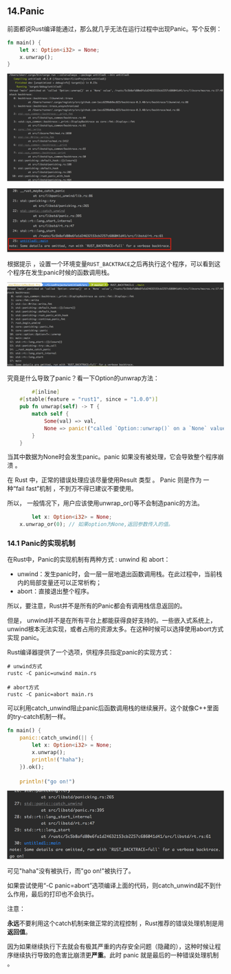## 14.Panic

 前面都说Rust编译能通过，那么就几乎无法在运行过程中出现Panic。写个反例：

```rust
fn main() {
    let x: Option<i32> = None;
    x.unwrap();
}
```

![image-20191226112309529](assets/image-20191226112309529.png)

![image-20191226112429165](assets/image-20191226112429165.png)

根据提示 ，设置一个环境变量`RUST_BACKTRACE`之后再执行这个程序，可以看到这个程序在发生panic时候的函数调用栈。

![image-20191226125320171](assets/image-20191226125320171.png)

究竟是什么导致了panic？看一下Option的unwrap方法：

```rust
		#[inline]
    #[stable(feature = "rust1", since = "1.0.0")]
    pub fn unwrap(self) -> T {
        match self {
            Some(val) => val,
            None => panic!("called `Option::unwrap()` on a `None` value"),
        }
    }
```

当其中数据为None时会发生panic。panic 如果没有被处理，它会导致整个程序崩溃 。

在 Rust 中，正常的错误处理应该尽量使用Result 类型 。 Panic 则是作为 一 种“fail fast”机制 ，不到万不得已建议不要使用。

所以， 一般情况下，用户应该使用unwrap_or()等不会制造panic的方法。

```rust
		let x: Option<i32> = None;
    x.unwrap_or(0); // 如果option为None,返回参数传入的值。
```

### 14.1 Panic的实现机制

在Rust中，Panic的实现机制有两种方式 : unwind 和 abort：

- unwind：发生panic时，会一层一层地退出函数调用栈。在此过程中，当前栈内的局部变量还可以正常析构；
- abort：直接退出整个程序。

所以，要注意，Rust并不是所有的Panic都会有调用栈信息返回的。

但是， unwind并不是在所有平台上都能获得良好支持的。一些嵌入式系统上， unwind根本无法实现，或者占用的资源太多。在这种时候可以选择使用abort方式实现 panic。

Rust编译器提供了一个选项，供程序员指定panic的实现方式：

```shell
# unwind方式
rustc -C panic=unwind main.rs

# abort方式
rustc -C panic=abort main.rs
```

可以利用catch_unwind阻止panic后函数调用栈的继续展开。这个就像C++里面的try-catch机制一样。

```rust
fn main() {
    panic::catch_unwind(|| {
        let x: Option<i32> = None;
        x.unwrap();
        println!("haha");
    }).ok();

    println!("go on!")
```

![image-20191226131018613](assets/image-20191226131018613.png)

可见"haha"没有被执行，而"go on!"被执行了。

如果尝试使用“-C panic=abort”选项编译上面的代码，则catch_unwind起不到什么作用，最后的打印也不会执行。

注意：

**永远**不要利用这个catch机制来做正常的流程控制 ，Rust推荐的错误处理机制是用**返回值**。

因为如果继续执行下去就会有极其严重的内存安全问题（隐藏的），这种时候让程序继续执行导致的危害比崩溃更**严重**。此时 panic 就是最后的一种错误处理机制 。